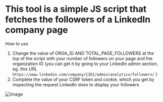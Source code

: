 # This tool is a simple JS script that fetches the followers of a LinkedIn company page

_How to use_

1. Change the value of ORGA_ID AND TOTAL_PAGE_FOLLOWERS at the top of the script with your number of followers on your page and the organization ID (you can get it by going to your LinkedIn admin section, eg. this URL `https://www.linkedin.com/company/{ID}/admin/analytics/followers/` )
2. Complete the value of your CSRF token and cookie, which you get by inspecting the request LinkedIn does to display your followers

![Image](https://share.getcloudapp.com/4gujqmG5)